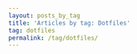 ```yaml
---
layout: posts_by_tag
title: 'Articles by tag: Dotfiles'
tag: dotfiles
permalink: /tag/dotfiles/
---
```

